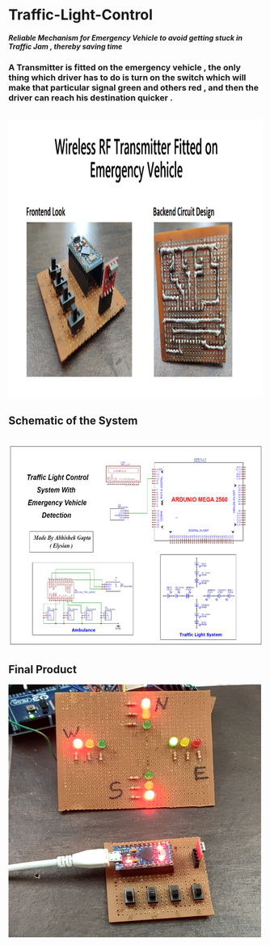 # Traffic-Light-Control

##### Reliable Mechanism for Emergency Vehicle to <b>avoid getting stuck in Traffic Jam</b> , thereby <b>saving time </b>

### A Transmitter is fitted on the emergency vehicle , the only thing which driver has to do is turn on the switch which will make that particular signal green and others red , and then the driver can reach his destination quicker . 

<br>
<img src ="Transmitter.png" alt="#" width="800px" height="550px">

## Schematic of the System 
<br>
<img src ="Schematic Traffic Light Control System.png" alt"Schematic Traffic Light Control System.png" width="800px" height="400px">
<br>

## Final Product
<img src ="Traffic Light Control.png" alt="#" width="500px" height="500px">
